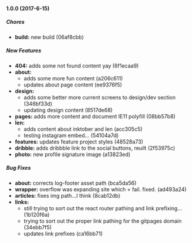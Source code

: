 #### 1.0.0 (2017-6-15)

##### Chores

* **build:** new build (06af8cbb)

##### New Features

* **404:** adds some not found content yay (6f1ecaa9)
* **about:**
  * adds some more fun content (a206c611)
  * updates about page content (ee9376f5)
* **design:**
  * adds some better more current screens to design/dev section (346bf33d)
  * updating design content (8517de68)
* **pages:** adds more content and document IE11 polyfill (08bb57b8)
* **len:**
  * adds content about inktober and len (acc305c5)
  * testing instagram embed... (54104a7d)
* **features:** updates feature project styles (48528a73)
* **dribble:** adds dribbble link to the social buttons, reuilt (2f53975c)
* **photo:** new profile signature image (a13823ed)

##### Bug Fixes

* **about:** corrects log-footer asset path (bca5da56)
* **wrapper:** overflow was expanding site which = fail. fixed. (ad493a24)
* **articles:** fixes img path...I think (8cab12db)
* **links:**
  * still trying to sort out the react router pathing and link prefixing... (1b120f6a)
  * trying to sort out the proper link pathing for the gitpages domain (34ebb7f5)
  * updates link prefixes (ca16bb71)

